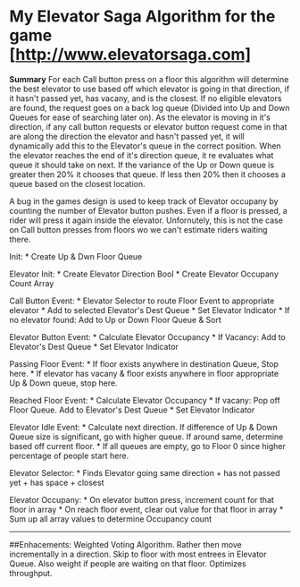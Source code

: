 # My Elevator Saga Algorithm for the game [http://www.elevatorsaga.com]

**Summary**
 For each Call button press on a floor this algorithm will determine the best elevator to use based off which elevator is going in that direction, if it hasn't passed yet, has vacany, and is the closest.  If no eligible elevators are found, the request goes on a back log queue (Divided into Up and Down Queues for ease of searching later on).  As the elevator is moving in it's direction, if any call button requests or elevator button request come in that are along the direction the elevator and hasn't passed yet, it will dynamically add this to the Elevator's queue in the correct position.  When the elevator reaches the end of it's direction queue, it re evaluates what queue it should take on next.  If the variance of the Up or Down queue is greater then 20% it chooses that queue.  If less then 20% then it chooses a queue based on the closest location.

A bug in the games design is used to keep track of Elevator occupany by counting the number of Elevator button pushes. Even if a floor is pressed, a rider will press it again inside the elevator.  Unfornutely, this is not the case on Call button presses from floors wo we can't estimate riders waiting there.

Init:
	* Create Up & Dwn Floor Queue

Elevator Init:
	* Create Elevator Direction Bool
	* Create Elevator Occupany Count Array

Call Button Event:
	* Elevator Selector to route Floor Event to appropriate elevator
	* Add to selected Elevator's Dest Queue
	* Set Elevator Indicator
	* If no elevator found: Add to Up or Down Floor Queue & Sort

Elevator Button Event:
	* Calculate Elevator Occupancy
	* If Vacancy: Add to Elevator's Dest Queue
	* Set Elevator Indicator

Passing Floor Event:
	* If floor exists anywhere in destination Queue, Stop here.
	* If elevator has vacany & floor exists anywhere in floor appropriate Up & Down queue, stop here.

Reached Floor Event:
	* Calculate Elevator Occupancy
	* If vacany: Pop off Floor Queue. Add to Elevator's Dest Queue
	* Set Elevator Indicator

Elevator Idle Event:
	* Calculate next direction. If difference of Up & Down Queue size is significant, go with higher queue.  If around same, determine based off current floor.
	* If all queues are empty, go to Floor 0 since higher percentage of people start here.

Elevator Selector:
	* Finds Elevator going same direction + has not passed yet + has space + closest

Elevator Occupany:
	* On elevator button press, increment count for that floor in array
	* On reach floor event, clear out value for that floor in array
	* Sum up all array values to determine Occupancy count

------

##Enhacements:
Weighted Voting Algorithm. Rather then move incrementally in a direction. Skip to floor with most entrees in Elevator Queue. Also weight if people are waiting on that floor.  Optimizes throughput.